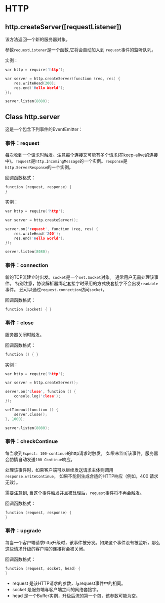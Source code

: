 HTTP
========

## http.createServer([requestListener])

该方法返回一个新的服务器对象。

参数`requestListener`是一个函数,它将会自动加入到 `request`事件的监听队列。

实例：

```c
var http = require('http');

var server = http.createServer(function (req, res) {
	res.writeHead(200);
	res.end('Hello World');
});

server.listen(8080);
```

## Class http.server

这是一个包含下列事件的EventEmitter：

### 事件：request

每次收到一个请求时触发。注意每个连接又可能有多个请求(在keep-alive的连接中)。`request`是`http.IncomingMessage`的一个实例。`response`是`http.ServerResponse`的一个实例。

回调函数格式：

```c
function (request, response) {
}
```

实例：

```c
var http = require('http');

var server = http.createServer();

server.on('request', function (req, res) {
	res.writeHead('200');
	res.end('Hello world');
});

server.listen(8080);
```

### 事件：connection

新的TCP流建立时出发。`socket`是一个`net.Socket`对象。 通常用户无需处理该事件。 特别注意，协议解析器绑定套接字时采用的方式使套接字不会出发`readable`事件。 还可以通过`request.connection`访问`socket`。

回调函数格式：

```c
function (socket) { }
```

### 事件：close

服务器关闭时触发。

回调函数格式：

```c
function () { }
```

实例：

```c
var http = require('http');

var server = http.createServer();

server.on('close', function () {
	console.log('close');
});

setTimeout(function () {
	server.close();
}, 1000);

server.listen(8080);
```

### 事件：checkContinue

每当收到`Expect: 100-continue`的http请求时触发。 如果未监听该事件，服务器会酌情自动发送`100 Continue`响应。

处理该事件时，如果客户端可以继续发送请求主体则调用`response.writeContinue`， 如果不能则生成合适的HTTP响应（例如，400 请求无效）。

需要注意到, 当这个事件触发并且被处理后，`request`事件将不再会触发。

回调函数格式：

```c
function (request, response) {
}
```

### 事件：upgrade

每当一个客户端请求http升级时，该事件被分发。如果这个事件没有被监听，那么这些请求升级的客户端的连接将会被关闭。

回调函数格式：

```c
function (request, socket, head) {
}
```

 - request 是该HTTP请求的参数，与request事件中的相同。
 - socket 是服务端与客户端之间的网络套接字。
 - head 是一个Buffer实例，升级后流的第一个包，该参数可能为空。





